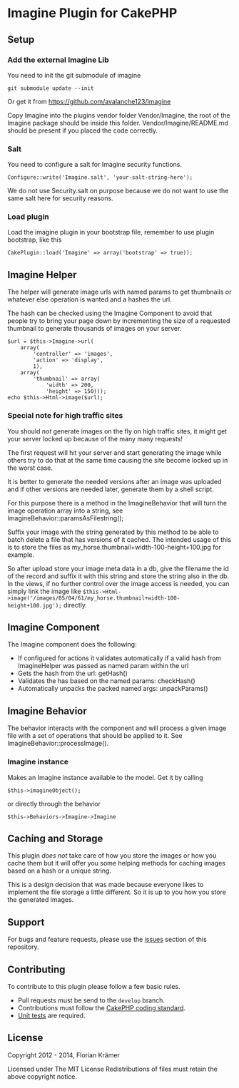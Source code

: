 # Imagine Plugin for CakePHP #

## Setup ##

### Add the external Imagine Lib ###

You need to init the git submodule of imagine

	git submodule update --init

Or get it from https://github.com/avalanche123/Imagine

Copy Imagine into the plugins vendor folder Vendor/Imagine, the root of the Imagine package should be inside this folder. Vendor/Imagine/README.md should be present if you placed the code correctly.

### Salt ###

You need to configure a salt for Imagine security functions.

	Configure::write('Imagine.salt', 'your-salt-string-here');

We do not use Security.salt on purpose because we do not want to use the same salt here for security reasons.

### Load plugin ###

Load the imagine plugin in your bootstrap file, remember to use plugin bootstrap, like this

    CakePlugin::load('Imagine' => array('bootstrap' => true));

## Imagine Helper ##

The helper will generate image urls with named params to get thumbnails or whatever else operation is wanted and a hashes the url.

The hash can be checked using the Imagine Component to avoid that people try to bring your page down by incrementing the size of a requested thumbnail to generate thousands of images on your server.

	$url = $this->Imagine->url(
		array(
			'controller' => 'images',
			'action' => 'display',
			1),
		array(
			'thumbnail' => array(
				'width' => 200,
				'height' => 150)));
	echo $this->Html->image($url);

### Special note for high traffic sites ###

You should *not* generate images on the fly on high traffic sites, it might get your server locked up because of the many many requests!

The first request will hit your server and start generating the image while others try to do that at the same time causing the site become locked up in the worst case.

It is better to generate the needed versions after an image was uploaded and if other versions are needed later, generate them by a shell script.

For this purpose there is a method in the ImagineBehavior that will turn the image operation array into a string, see ImagineBehavior::paramsAsFilestring();

Suffix your image with the string generated by this method to be able to batch delete a file that has versions of it cached. The intended usage of this is to store the files as my_horse.thumbnail+width-100-height+100.jpg for example.

So after upload store your image meta data in a db, give the filename the id of the record and suffix it with this string and store the string also in the db. In the views, if no further control over the image access is needed, you can simply link the image like `$this->Html->image('/images/05/04/61/my_horse.thumbnail+width-100-height+100.jpg');` directly.

## Imagine Component ##

The Imagine component does the following:

 * If configured for actions it validates automatically if a valid hash from ImagineHelper was passed as named param within the url
 * Gets the hash from the url: getHash()
 * Validates the has based on the named params: checkHash()
 * Automatically unpacks the packed named args: unpackParams()

## Imagine Behavior ##

The behavior interacts with the component and will process a given image file with a set of operations that should be applied to it. See ImagineBehavior::processImage().

### Imagine instance ###

Makes an Imagine instance available to the model. Get it by calling

	$this->imagineObject();

or directly through the behavior

	$this->Behaviors->Imagine->Imagine

## Caching and Storage ##

This plugin *does not* take care of how you store the images or how you cache them but it will offer you some helping methods for caching images based on a hash or a unique string.

This is a design decision that was made because everyone likes to implement the file storage a little different. So it is up to you how you store the generated images.

Support
-------

For bugs and feature requests, please use the [issues](https://github.com/burzum/cakephp-imagine-plugin/issues) section of this repository.

Contributing
------------

To contribute to this plugin please follow a few basic rules.

* Pull requests must be send to the ```develop``` branch.
* Contributions must follow the [CakePHP coding standard](http://book.cakephp.org/2.0/en/contributing/cakephp-coding-conventions.html).
* [Unit tests](http://book.cakephp.org/2.0/en/development/testing.html) are required.

License
-------

Copyright 2012 - 2014, Florian Krämer

Licensed under The MIT License
Redistributions of files must retain the above copyright notice.

